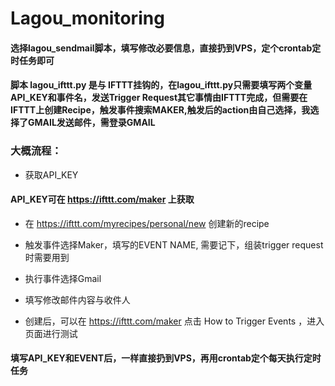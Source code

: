 # Lagou_monitoring

#### 选择lagou_sendmail脚本，填写修改必要信息，直接扔到VPS，定个crontab定时任务即可

#### 脚本 lagou_ifttt.py 是与 IFTTT挂钩的，在lagou_ifttt.py只需要填写两个变量API_KEY和事件名，发送Trigger Request其它事情由IFTTT完成，但需要在IFTTT上创建Recipe，触发事件搜索MAKER,触发后的action由自己选择，我选择了GMAIL发送邮件，需登录GMAIL

### 大概流程：

- 获取API_KEY
#### API_KEY可在 https://ifttt.com/maker 上获取

- 在 https://ifttt.com/myrecipes/personal/new 创建新的recipe

- 触发事件选择Maker，填写的EVENT NAME, 需要记下，组装trigger request时需要用到

- 执行事件选择Gmail

- 填写修改邮件内容与收件人

- 创建后，可以在 https://ifttt.com/maker 点击 How to Trigger Events ，进入页面进行测试

#### 填写API_KEY和EVENT后，一样直接扔到VPS，再用crontab定个每天执行定时任务
